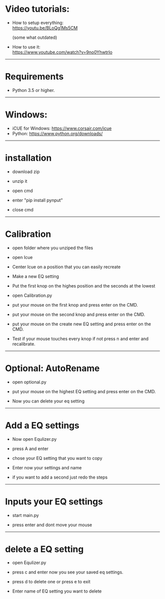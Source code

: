
  # Video tutorials:                                            
- How to setup everything:                                      
  https://youtu.be/BLoQg1Ms5CM                               


  (some what outdated)
 - How to use it:                                          
  https://www.youtube.com/watch?v=9no0YhwtrIo                                
----------------------------------------
  # Requirements                                                  
                                                             
- Python 3.5 or higher.                                        
----------------------------------------
  # Windows:                                                    
- iCUE for Windows: https://www.corsair.com/icue                
- Python: https://www.python.org/downloads/                     
----------------------------------------
  # installation                                                  

- download zip

- unzip it

- open cmd

- enter "pip install pynput"

- close cmd
----------------------------------------
  # Calibration

- open folder where you unziped the files

- open Icue

- Center Icue on a position that you can easily recreate

- Make a new EQ setting

- Put the first knop on the highes position and the seconds at the lowest

- open Calibration.py

- put your mouse on the first knop and press enter on the CMD. 

- put your mouse on the second knop and press enter on the CMD. 

- put your mouse on the create new EQ setting and press enter on the CMD. 

- Test if your mouse touches every knop if not press n and enter and recalibrate.
----------------------------------------
  # Optional: AutoRename
- open optional.py

- put your mouse on the highest EQ setting and press enter on the CMD. 

- Now you can delete your eq setting
----------------------------------------
  # Add a EQ settings

- Now open Equlizer.py

- press A and enter

- chose your EQ setting that you want to copy

- Enter now your settings and name

- if you want to add a second just redo the steps
----------------------------------------
  # Inputs your EQ settings

- start main.py

- press enter and dont move your mouse
----------------------------------------
# delete a EQ setting

- open Equlizer.py

- press c and enter now you see your saved eq settings.

- press d to delete one or press e to exit

- Enter name of EQ setting you want to delete







